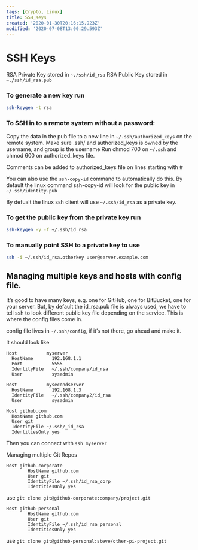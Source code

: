 ```yaml
---
tags: [Crypto, Linux]
title: SSH_Keys
created: '2020-01-30T20:16:15.923Z'
modified: '2020-07-08T13:00:29.593Z'
---
```


# SSH Keys

RSA Private Key stored in `~./ssh/id_rsa`
RSA Public Key stored in `~./ssh/id_rsa.pub`

### To generate a new key run
```bash
ssh-keygen -t rsa
```

### To SSH in to a remote system without a password:
Copy the data in the pub file to a new line in  `~/.ssh/authorized_keys` on the remote system. 
Make sure .ssh/ and authorized_keys is owned by the username, and group is the username
Run chmod 700 on `~/.ssh` and chmod 600 on authorized_keys file.

Comments can be added to authorized_keys file on lines starting with #

You can also use the `ssh-copy-id` command to automatically do this. 
By default the linux command ssh-copy-id will look for the public key in 
`~/.ssh/identity.pub`

By defualt the linux ssh client will use `~/.ssh/id_rsa` as a private key.

### To get the public key from the private key run 
```bash
ssh-keygen -y -f ~/.ssh/id_rsa
```

### To manually point SSH to a private key to use  
```bash
ssh -i ~/.ssh/id_rsa.otherkey user@server.example.com
```

## Managing multiple keys and hosts with config file. 

It’s good to have many keys, e.g. one for GitHub, one for BitBucket, one for your server. But, by default the id_rsa.pub file is always used, we have to tell ssh to look different public key file depending on the service. This is where the config files come in.

config file lives in `~/.ssh/config`, if it’s not there, go ahead and make it.

It should look like 
```
Host           myserver
  HostName       192.168.1.1
  Port           5555
  IdentityFile   ~/.ssh/company/id_rsa
  User           sysadmin

Host           mysecondserver
  HostName       192.168.1.3
  IdentityFile   ~/.ssh/company2/id_rsa
  User           sysadmin

Host github.com
  HostName github.com
  User git
  IdentityFile ~/.ssh/_id_rsa
  IdentitiesOnly yes
```

Then you can connect with `ssh myserver`

Managing multiple Git Repos

```
Host github-corporate
        HostName github.com
        User git
        IdentityFile ~/.ssh/id_rsa_corp
        IdentitiesOnly yes
```
use `git clone git@github-corporate:company/project.git`

```
Host github-personal
        HostName github.com
        User git
        IdentityFile ~/.ssh/id_rsa_personal
        IdentitiesOnly yes
```
use `git clone git@github-personal:steve/other-pi-project.git`
